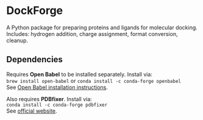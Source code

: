 # DockForge
A Python package for preparing proteins and ligands for molecular docking.  
Includes: hydrogen addition, charge assignment, format conversion, cleanup.

## Dependencies
Requires **Open Babel** to be installed separately. Install via:  
```brew install open-babel``` or ```conda install -c conda-forge openbabel```  
See [Open Babel installation instructions](https://openbabel.org/docs/Installation/install.html).
  
Also requires **PDBfixer**. Install via:  
```conda install -c conda-forge pdbfixer```  
See [official website](https://anaconda.org/conda-forge/pdbfixer).  
